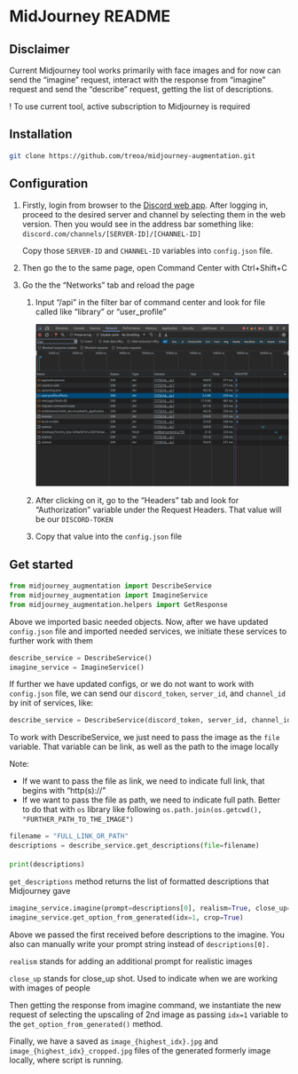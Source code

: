 # MidJourney README

## Disclaimer

Current Midjourney tool works primarily with face images and for now can send the “imagine” request, interact with the response from “imagine” request and send the “describe” request, getting the list of descriptions.

! To use current tool, active subscription to Midjourney is required

## Installation

```bash
git clone https://github.com/treoa/midjourney-augmentation.git
```

## Configuration

1. Firstly, login from browser to the [Discord web app](https://discord.com/app). After logging in, proceed to the desired server and channel by selecting them in the web version. Then you would see in the address bar something like: `discord.com/channels/[SERVER-ID]/[CHANNEL-ID]`
    
    Copy those `SERVER-ID` and `CHANNEL-ID` variables into `config.json` file.
    
2. Then go the to the same page, open Command Center with Ctrl+Shift+C
3. Go the the “Networks” tab and reload the page
    1. Input “/api” in the filter bar of command center and look for file called like “library” or “user_profile”
        
        ![Untitled](readme_images/Untitled.png)
        
    2. After clicking on it, go to the “Headers” tab and look for “Authorization” variable under the Request Headers. That value will be our `DISCORD-TOKEN`
    3. Copy that value into the `config.json` file

## Get started

```python
from midjourney_augmentation import DescribeService
from midjourney_augmentation import ImagineService
from midjourney_augmentation.helpers import GetResponse
```

Above we imported basic needed objects. Now, after we have updated `config.json` file and imported needed services, we initiate these services to further work with them

```python
describe_service = DescribeService()
imagine_service = ImagineService()
```

If further we have updated configs, or we do not want to work with `config.json` file, we can send our `discord_token`, `server_id`, and `channel_id` by init of services, like:

```python
describe_service = DescribeService(discord_token, server_id, channel_id)
```

To work with DescribeService, we just need to pass the image as the `file` variable. That variable can be link, as well as the path to the image locally

Note:

- If we want to pass the file as link, we need to indicate full link, that begins with “http(s)://”
- If we want to pass the file as path, we need to indicate full path. Better to do that with `os` library like following `os.path.join(os.getcwd(), "FURTHER_PATH_TO_THE_IMAGE")`

```python
filename = "FULL_LINK_OR_PATH"
descriptions = describe_service.get_descriptions(file=filename)

print(descriptions)
```

`get_descriptions` method returns the list of formatted descriptions that Midjourney gave

```python
imagine_service.imagine(prompt=descriptions[0], realism=True, close_up=True)
imagine_service.get_option_from_generated(idx=1, crop=True)
```

Above we passed the first received before descriptions to the imagine. You also can manually write your prompt string instead of `descriptions[0].`

`realism` stands for adding an additional prompt for realistic images

`close_up` stands for close_up shot. Used to indicate when we are working with images of people

Then getting the response from imagine command, we instantiate the new request of selecting the upscaling of 2nd image as passing `idx=1` variable to the `get_option_from_generated()` method.

Finally, we have a saved as `image_{highest_idx}.jpg` and `image_{highest_idx}_cropped.jpg` files of the generated formerly image locally, where script is running.